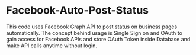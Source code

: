 # Facebook-Auto-Post-Status
This code uses Facebook Graph API to post status on business pages automatically. The concept behind usage is Single Sign on and OAuth to gain access for Facebook APIs and store OAuth Token inside Database and make API calls anytime without login.
